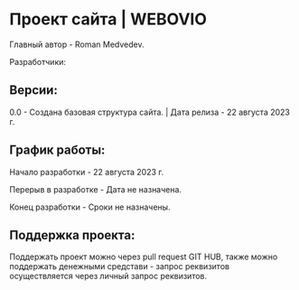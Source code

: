 # Проект сайта | WEBOVIO 
Главный автор - Roman Medvedev.

Разработчики:

## Версии:

0.0 - Создана базовая структура сайта. | Дата релиза - 22 августа 2023 г. <br>


## График работы:

Начало разработки - 22 августа 2023 г.

Перерыв в разработке - Дата не назначена.

Конец разработки - Сроки не назначены.

## Поддержка проекта:

Поддержать проект можно через pull request GIT HUB, также можно поддержать денежными средстави - запрос реквизитов осуществляется через личный запрос реквизитов.